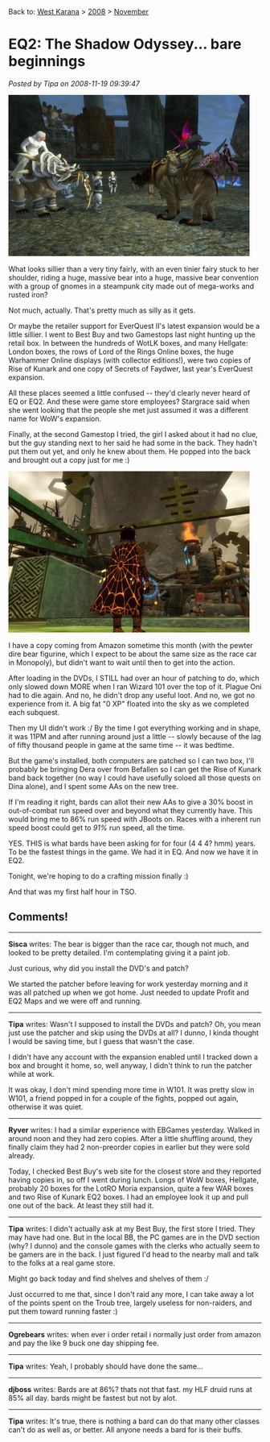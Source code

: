 Back to: [West Karana](/posts/westkarana.md) > [2008](/posts/2008/westkarana.md) > [November](./westkarana.md)
# EQ2: The Shadow Odyssey... bare beginnings

*Posted by Tipa on 2008-11-19 09:39:47*

![](../../../uploads/2008/11/everquest2-2008-11-19-07-31-50-18.jpg "everquest2-2008-11-19-07-31-50-18")

What looks sillier than a very tiny fairly, with an even tinier fairy stuck to her shoulder, riding a huge, massive bear into a huge, massive bear convention with a group of gnomes in a steampunk city made out of mega-works and rusted iron?

Not much, actually. That's pretty much as silly as it gets.

Or maybe the retailer support for EverQuest II's latest expansion would be a little sillier. I went to Best Buy and two Gamestops last night hunting up the retail box. In between the hundreds of WotLK boxes, and many Hellgate: London boxes, the rows of Lord of the Rings Online boxes, the huge Warhammer Online displays (with collector editions!), were two copies of Rise of Kunark and one copy of Secrets of Faydwer, last year's EverQuest expansion.

All these places seemed a little confused -- they'd clearly never heard of EQ or EQ2. And these were game store employees? Stargrace said when she went looking that the people she met just assumed it was a different name for WoW's expansion.

Finally, at the second Gamestop I tried, the girl I asked about it had no clue, but the guy standing next to her said he had some in the back. They hadn't put them out yet, and only he knew about them. He popped into the back and brought out a copy just for me :)

![](../../../uploads/2008/11/everquest2-2008-11-18-23-57-45-40.jpg "everquest2-2008-11-18-23-57-45-40")

I have a copy coming from Amazon sometime this month (with the pewter dire bear figurine, which I expect to be about the same size as the race car in Monopoly), but didn't want to wait until then to get into the action.

After loading in the DVDs, I STILL had over an hour of patching to do, which only slowed down MORE when I ran Wizard 101 over the top of it. Plague Oni had to die again. And no, he didn't drop any useful loot. And no, we got no experience from it. A big fat "0 XP" floated into the sky as we completed each subquest.

Then my UI didn't work :/ By the time I got everything working and in shape, it was 11PM and after running around just a little -- slowly because of the lag of fifty thousand people in game at the same time -- it was bedtime.

But the game's installed, both computers are patched so I can two box, I'll probably be bringing Dera over from Befallen so I can get the Rise of Kunark band back together (no way I could have usefully soloed all those quests on Dina alone), and I spent some AAs on the new tree.

If I'm reading it right, bards can allot their new AAs to give a 30% boost in out-of-combat run speed over and beyond what they currently have. This would bring me to 86% run speed with JBoots on. Races with a inherent run speed boost could get to *91%* run speed, all the time.

YES. THIS is what bards have been asking for for four (4 4 4? hmm) years. To be the fastest things in the game. We had it in EQ. And now we have it in EQ2.

Tonight, we're hoping to do a crafting mission finally :)

And that was my first half hour in TSO.
## Comments!

---

**Sisca** writes: The bear is bigger than the race car, though not much, and looked to be pretty detailed. I'm contemplating giving it a paint job.

Just curious, why did you install the DVD's and patch? 

We started the patcher before leaving for work yesterday morning and it was all patched up when we got home. Just needed to update Profit and EQ2 Maps and we were off and running.

---

**Tipa** writes: Wasn't I supposed to install the DVDs and patch? Oh, you mean just use the patcher and skip using the DVDs at all? I dunno, I kinda thought I would be saving time, but I guess that wasn't the case.

I didn't have any account with the expansion enabled until I tracked down a box and brought it home, so, well anyway, I didn't think to run the patcher while at work.

It was okay, I don't mind spending more time in W101. It was pretty slow in W101, a friend popped in for a couple of the fights, popped out again, otherwise it was quiet.

---

**Ryver** writes: I had a similar experience with EBGames yesterday. Walked in around noon and they had zero copies. After a little shuffling around, they finally claim they had 2 non-preorder copies in earlier but they were sold already.

Today, I checked Best Buy's web site for the closest store and they reported having copies in, so off I went during lunch. Longs of WoW boxes, Hellgate, probably 20 boxes for the LotRO Moria expansion, quite a few WAR boxes and two Rise of Kunark EQ2 boxes. I had an employee look it up and pull one out of the back. At least they still had it.

---

**Tipa** writes: I didn't actually ask at my Best Buy, the first store I tried. They may have had one. But in the local BB, the PC games are in the DVD section (why? I dunno) and the console games with the clerks who actually seem to be gamers are in the back. I just figured I'd head to the nearby mall and talk to the folks at a real game store.

Might go back today and find shelves and shelves of them :/

Just occurred to me that, since I don't raid any more, I can take away a lot of the points spent on the Troub tree, largely useless for non-raiders, and put them toward running faster :)

---

**Ogrebears** writes: when ever i order retail i normally just order from amazon and pay the like 9 buck one day shipping fee.

---

**Tipa** writes: Yeah, I probably should have done the same...

---

**djboss** writes: Bards are at 86%? thats not that fast. my HLF druid runs at 85% all day. bards might be fastest but not by alot.

---

**Tipa** writes: It's true, there is nothing a bard can do that many other classes can't do as well as, or better. All anyone needs a bard for is their buffs.

